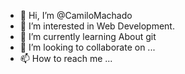 - 👋 Hi, I’m @CamiloMachado
- 👀 I’m interested in Web Development.
- 🌱 I’m currently learning About git
- 💞️ I’m looking to collaborate on ...
- 📫 How to reach me ...

<!---
CamiloMachado/CamiloMachado is a ✨ special ✨ repository because its `README.md` (this file) appears on your GitHub profile.
You can click the Preview link to take a look at your changes.
--->
